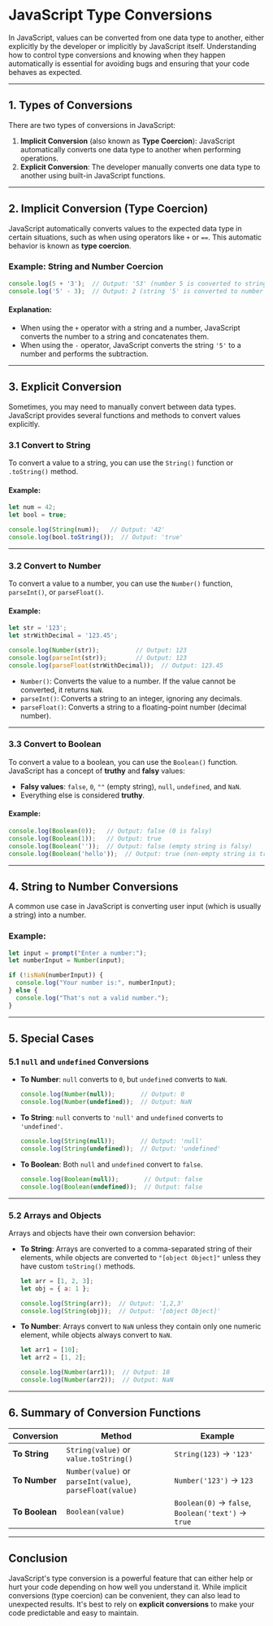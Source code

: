 # JavaScript Type Conversions

In JavaScript, values can be converted from one data type to another, either explicitly by the developer or implicitly by JavaScript itself. Understanding how to control type conversions and knowing when they happen automatically is essential for avoiding bugs and ensuring that your code behaves as expected.

---

## 1. Types of Conversions

There are two types of conversions in JavaScript:
1. **Implicit Conversion** (also known as **Type Coercion**): JavaScript automatically converts one data type to another when performing operations.
2. **Explicit Conversion**: The developer manually converts one data type to another using built-in JavaScript functions.

---

## 2. Implicit Conversion (Type Coercion)

JavaScript automatically converts values to the expected data type in certain situations, such as when using operators like `+` or `==`. This automatic behavior is known as **type coercion**.

### Example: String and Number Coercion

```js
console.log(5 + '3');  // Output: '53' (number 5 is converted to string '5')
console.log('5' - 3);  // Output: 2 (string '5' is converted to number 5)
```

#### Explanation:
- When using the `+` operator with a string and a number, JavaScript converts the number to a string and concatenates them.
- When using the `-` operator, JavaScript converts the string `'5'` to a number and performs the subtraction.

---

## 3. Explicit Conversion

Sometimes, you may need to manually convert between data types. JavaScript provides several functions and methods to convert values explicitly.

### 3.1 Convert to String

To convert a value to a string, you can use the `String()` function or `.toString()` method.

#### Example:

```js
let num = 42;
let bool = true;

console.log(String(num));   // Output: '42'
console.log(bool.toString());  // Output: 'true'
```

---

### 3.2 Convert to Number

To convert a value to a number, you can use the `Number()` function, `parseInt()`, or `parseFloat()`.

#### Example:

```js
let str = '123';
let strWithDecimal = '123.45';

console.log(Number(str));          // Output: 123
console.log(parseInt(str));        // Output: 123
console.log(parseFloat(strWithDecimal));  // Output: 123.45
```

- `Number()`: Converts the value to a number. If the value cannot be converted, it returns `NaN`.
- `parseInt()`: Converts a string to an integer, ignoring any decimals.
- `parseFloat()`: Converts a string to a floating-point number (decimal number).

---

### 3.3 Convert to Boolean

To convert a value to a boolean, you can use the `Boolean()` function. JavaScript has a concept of **truthy** and **falsy** values:
- **Falsy values**: `false`, `0`, `""` (empty string), `null`, `undefined`, and `NaN`.
- Everything else is considered **truthy**.

#### Example:

```js
console.log(Boolean(0));   // Output: false (0 is falsy)
console.log(Boolean(1));   // Output: true
console.log(Boolean(''));  // Output: false (empty string is falsy)
console.log(Boolean('hello'));  // Output: true (non-empty string is truthy)
```

---

## 4. String to Number Conversions

A common use case in JavaScript is converting user input (which is usually a string) into a number.

### Example:

```js
let input = prompt("Enter a number:");
let numberInput = Number(input);

if (!isNaN(numberInput)) {
  console.log("Your number is:", numberInput);
} else {
  console.log("That's not a valid number.");
}
```

---

## 5. Special Cases

### 5.1 `null` and `undefined` Conversions

- **To Number**: `null` converts to `0`, but `undefined` converts to `NaN`.
  
  ```js
  console.log(Number(null));       // Output: 0
  console.log(Number(undefined));  // Output: NaN
  ```

- **To String**: `null` converts to `'null'` and `undefined` converts to `'undefined'`.
  
  ```js
  console.log(String(null));       // Output: 'null'
  console.log(String(undefined));  // Output: 'undefined'
  ```

- **To Boolean**: Both `null` and `undefined` convert to `false`.
  
  ```js
  console.log(Boolean(null));       // Output: false
  console.log(Boolean(undefined));  // Output: false
  ```

---

### 5.2 Arrays and Objects

Arrays and objects have their own conversion behavior:
- **To String**: Arrays are converted to a comma-separated string of their elements, while objects are converted to `"[object Object]"` unless they have custom `toString()` methods.

  ```js
  let arr = [1, 2, 3];
  let obj = { a: 1 };

  console.log(String(arr));  // Output: '1,2,3'
  console.log(String(obj));  // Output: '[object Object]'
  ```

- **To Number**: Arrays convert to `NaN` unless they contain only one numeric element, while objects always convert to `NaN`.

  ```js
  let arr1 = [10];
  let arr2 = [1, 2];

  console.log(Number(arr1));  // Output: 10
  console.log(Number(arr2));  // Output: NaN
  ```

---

## 6. Summary of Conversion Functions

| Conversion     | Method                        | Example                                |
|----------------|-------------------------------|----------------------------------------|
| **To String**  | `String(value)` or `value.toString()` | `String(123)` → `'123'`               |
| **To Number**  | `Number(value)` or `parseInt(value)`, `parseFloat(value)` | `Number('123')` → `123`               |
| **To Boolean** | `Boolean(value)`              | `Boolean(0)` → `false`, `Boolean('text')` → `true` |

---

## Conclusion

JavaScript's type conversion is a powerful feature that can either help or hurt your code depending on how well you understand it. While implicit conversions (type coercion) can be convenient, they can also lead to unexpected results. It's best to rely on **explicit conversions** to make your code predictable and easy to maintain.